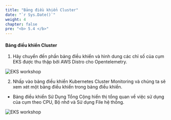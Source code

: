 ```yaml
---
title: "Bảng điều khiển Cluster"
date: "`r Sys.Date()`"
weight: 4
chapter: false
pre: "<b> 5.4 </b>"
---
```


#### Bảng điều khiển Cluster


1. Hãy chuyển đến phần bảng điều khiển và hình dung các chỉ số của cụm EKS được thu thập bởi AWS Distro cho Opentelemetry.


![EKS workshop](/EKS-Workshop-4/images/0007/0005.png?featherlight=false&width=90pc)


2. Nhấp vào bảng điều khiển Kubernetes Cluster Monitoring và chúng ta sẽ xem xét một bảng điều khiển trong bảng điều khiển.

- Bảng điều khiển Sử Dụng Tổng Cộng hiển thị tổng quan về việc sử dụng của cụm theo CPU, Bộ nhớ và Sử dụng File hệ thống.

![EKS workshop](/EKS-Workshop-4/images/0007/0006.png?featherlight=false&width=90pc)